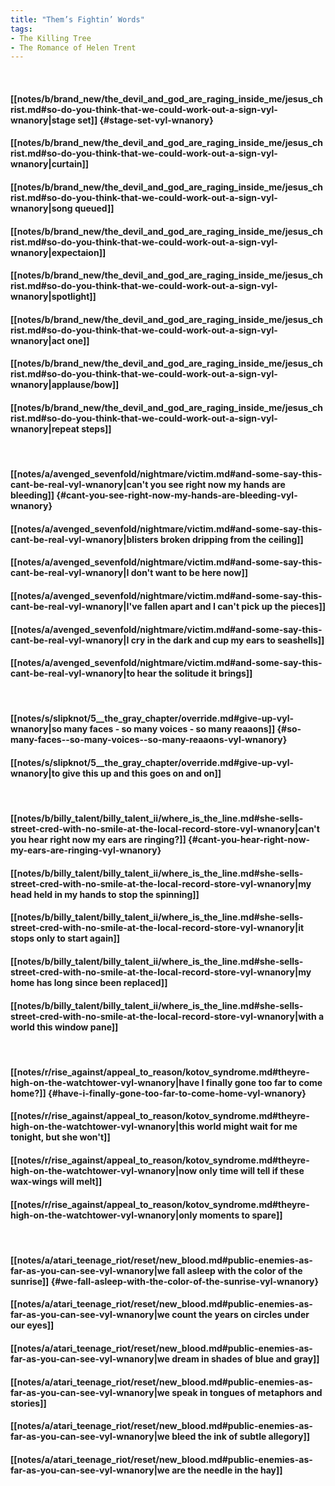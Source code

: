 ```yaml
---
title: "Them’s Fightin’ Words"
tags:
- The Killing Tree
- The Romance of Helen Trent
---
```

&nbsp;
#### [[notes/b/brand_new/the_devil_and_god_are_raging_inside_me/jesus_christ.md#so-do-you-think-that-we-could-work-out-a-sign-vyl-wnanory|stage set]] {#stage-set-vyl-wnanory}
#### [[notes/b/brand_new/the_devil_and_god_are_raging_inside_me/jesus_christ.md#so-do-you-think-that-we-could-work-out-a-sign-vyl-wnanory|curtain]]
#### [[notes/b/brand_new/the_devil_and_god_are_raging_inside_me/jesus_christ.md#so-do-you-think-that-we-could-work-out-a-sign-vyl-wnanory|song queued]]
#### [[notes/b/brand_new/the_devil_and_god_are_raging_inside_me/jesus_christ.md#so-do-you-think-that-we-could-work-out-a-sign-vyl-wnanory|expectaion]]
#### [[notes/b/brand_new/the_devil_and_god_are_raging_inside_me/jesus_christ.md#so-do-you-think-that-we-could-work-out-a-sign-vyl-wnanory|spotlight]]
#### [[notes/b/brand_new/the_devil_and_god_are_raging_inside_me/jesus_christ.md#so-do-you-think-that-we-could-work-out-a-sign-vyl-wnanory|act one]]
#### [[notes/b/brand_new/the_devil_and_god_are_raging_inside_me/jesus_christ.md#so-do-you-think-that-we-could-work-out-a-sign-vyl-wnanory|applause/bow]]
#### [[notes/b/brand_new/the_devil_and_god_are_raging_inside_me/jesus_christ.md#so-do-you-think-that-we-could-work-out-a-sign-vyl-wnanory|repeat steps]]
&nbsp;
#### [[notes/a/avenged_sevenfold/nightmare/victim.md#and-some-say-this-cant-be-real-vyl-wnanory|can't you see right now my hands are bleeding]] {#cant-you-see-right-now-my-hands-are-bleeding-vyl-wnanory}
#### [[notes/a/avenged_sevenfold/nightmare/victim.md#and-some-say-this-cant-be-real-vyl-wnanory|blisters broken dripping from the ceiling]]
#### [[notes/a/avenged_sevenfold/nightmare/victim.md#and-some-say-this-cant-be-real-vyl-wnanory|I don't want to be here now]]
#### [[notes/a/avenged_sevenfold/nightmare/victim.md#and-some-say-this-cant-be-real-vyl-wnanory|I've fallen apart and I can't pick up the pieces]]
#### [[notes/a/avenged_sevenfold/nightmare/victim.md#and-some-say-this-cant-be-real-vyl-wnanory|I cry in the dark and cup my ears to seashells]]
#### [[notes/a/avenged_sevenfold/nightmare/victim.md#and-some-say-this-cant-be-real-vyl-wnanory|to hear the solitude it brings]]
&nbsp;
#### [[notes/s/slipknot/5__the_gray_chapter/override.md#give-up-vyl-wnanory|so many faces - so many voices - so many reaaons]] {#so-many-faces--so-many-voices--so-many-reaaons-vyl-wnanory}
#### [[notes/s/slipknot/5__the_gray_chapter/override.md#give-up-vyl-wnanory|to give this up and this goes on and on]]
&nbsp;
#### [[notes/b/billy_talent/billy_talent_ii/where_is_the_line.md#she-sells-street-cred-with-no-smile-at-the-local-record-store-vyl-wnanory|can't you hear right now my ears are ringing?]] {#cant-you-hear-right-now-my-ears-are-ringing-vyl-wnanory}
#### [[notes/b/billy_talent/billy_talent_ii/where_is_the_line.md#she-sells-street-cred-with-no-smile-at-the-local-record-store-vyl-wnanory|my head held in my hands to stop the spinning]]
#### [[notes/b/billy_talent/billy_talent_ii/where_is_the_line.md#she-sells-street-cred-with-no-smile-at-the-local-record-store-vyl-wnanory|it stops only to start again]]
#### [[notes/b/billy_talent/billy_talent_ii/where_is_the_line.md#she-sells-street-cred-with-no-smile-at-the-local-record-store-vyl-wnanory|my home has long since been replaced]]
#### [[notes/b/billy_talent/billy_talent_ii/where_is_the_line.md#she-sells-street-cred-with-no-smile-at-the-local-record-store-vyl-wnanory|with a world this window pane]]
&nbsp;
#### [[notes/r/rise_against/appeal_to_reason/kotov_syndrome.md#theyre-high-on-the-watchtower-vyl-wnanory|have I finally gone too far to come home?]] {#have-i-finally-gone-too-far-to-come-home-vyl-wnanory}
#### [[notes/r/rise_against/appeal_to_reason/kotov_syndrome.md#theyre-high-on-the-watchtower-vyl-wnanory|this world might wait for me tonight, but she won't]]
#### [[notes/r/rise_against/appeal_to_reason/kotov_syndrome.md#theyre-high-on-the-watchtower-vyl-wnanory|now only time will tell if these wax-wings will melt]]
#### [[notes/r/rise_against/appeal_to_reason/kotov_syndrome.md#theyre-high-on-the-watchtower-vyl-wnanory|only moments to spare]]
&nbsp;
#### [[notes/a/atari_teenage_riot/reset/new_blood.md#public-enemies-as-far-as-you-can-see-vyl-wnanory|we fall asleep with the color of the sunrise]] {#we-fall-asleep-with-the-color-of-the-sunrise-vyl-wnanory}
#### [[notes/a/atari_teenage_riot/reset/new_blood.md#public-enemies-as-far-as-you-can-see-vyl-wnanory|we count the years on circles under our eyes]]
#### [[notes/a/atari_teenage_riot/reset/new_blood.md#public-enemies-as-far-as-you-can-see-vyl-wnanory|we dream in shades of blue and gray]]
#### [[notes/a/atari_teenage_riot/reset/new_blood.md#public-enemies-as-far-as-you-can-see-vyl-wnanory|we speak in tongues of metaphors and stories]]
#### [[notes/a/atari_teenage_riot/reset/new_blood.md#public-enemies-as-far-as-you-can-see-vyl-wnanory|we bleed the ink of subtle allegory]]
#### [[notes/a/atari_teenage_riot/reset/new_blood.md#public-enemies-as-far-as-you-can-see-vyl-wnanory|we are the needle in the hay]]
